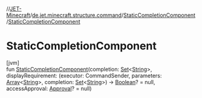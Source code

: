 //[JET-Minecraft](../../../index.md)/[de.jet.minecraft.structure.command](../index.md)/[StaticCompletionComponent](index.md)/[StaticCompletionComponent](-static-completion-component.md)

# StaticCompletionComponent

[jvm]\
fun [StaticCompletionComponent](-static-completion-component.md)(completion: [Set](https://kotlinlang.org/api/latest/jvm/stdlib/kotlin.collections/-set/index.html)&lt;[String](https://kotlinlang.org/api/latest/jvm/stdlib/kotlin/-string/index.html)&gt;, displayRequirement: (executor: CommandSender, parameters: [Array](https://kotlinlang.org/api/latest/jvm/stdlib/kotlin/-array/index.html)&lt;[String](https://kotlinlang.org/api/latest/jvm/stdlib/kotlin/-string/index.html)&gt;, completion: [Set](https://kotlinlang.org/api/latest/jvm/stdlib/kotlin.collections/-set/index.html)&lt;[String](https://kotlinlang.org/api/latest/jvm/stdlib/kotlin/-string/index.html)&gt;) -&gt; [Boolean](https://kotlinlang.org/api/latest/jvm/stdlib/kotlin/-boolean/index.html)? = null, accessApproval: [Approval](../../de.jet.minecraft.tool.permission/-approval/index.md)? = null)
